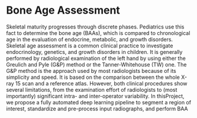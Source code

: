 # Bone Age Assessment

Skeletal maturity progresses through discrete phases. Pediatrics use this fact to determine the bone age (BAAs), which is compared to chronological age in the evaluation of endocrine, metabolic, and growth disorders. Skeletal age assessment is a common clinical practice to investigate endocrinology, genetics, and growth disorders in children. It is generally performed by radiological examination of the left hand by using either the Greulich and Pyle (G&P) method or the Tanner-Whitehouse (TW) one. The G&P method is the approach used by most radiologists because of its simplicity and speed. It is based on the comparison between the whole X-ray 15 scan and a reference atlas. However, both clinical procedures show several limitations, from the examination effort of radiologists to (most importantly) significant intra- and inter-operator variability. In thisProject, we propose a fully automated deep learning pipeline to segment a region of interest, standardize and pre-process input radiographs, and perform BAA
